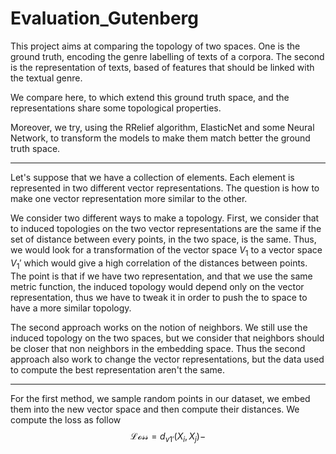 # Evaluation_Gutenberg

This project aims at comparing the topology of two spaces.
One is the ground truth, encoding the genre labelling of texts of a corpora.
The second is the representation of texts, based of features that should be linked with the textual genre.

We compare here, to which extend this ground truth space, and the representations share some topological properties.

Moreover, we try, using the RRelief algorithm, ElasticNet and some Neural Network, to transform the models to make them match better the ground truth space.

---
Let's suppose that we have a collection of elements. Each element is represented in two different vector representations. The question is how to make one vector representation more similar to the other.

We consider two different ways to make a topology. First, we consider that to induced topologies on the two vector representations are the same if the set of distance between every points, in the two space, is the same. Thus, we would look for a transformation of the vector space $V_1$ to a vector space $V_1'$ which would give a high correlation of the distances between points.
The point is that if we have two representation, and that we use the same metric function, the induced topology would depend only on the vector representation, thus we have to tweak it in order to push the to space to have a more similar topology.

The second approach works on the notion of neighbors.
We still use the induced topology on the two spaces, but we consider that neighbors should be closer that non neighbors in the embedding space.
Thus the second approach also work to change the vector representations, but the data used to compute the best representation aren't the same.

---

For the first method, we sample random points in our dataset, we embed them into the new vector space and then compute their distances.
We compute the loss as follow
$$
  \mathcal{Loss} = d_{v1'}(X_i,X_j) -  
$$
